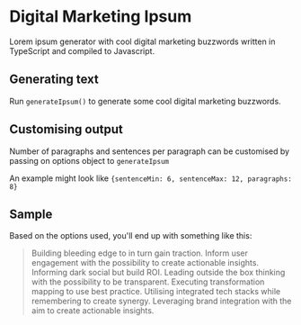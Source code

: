 # Digital Marketing Ipsum

Lorem ipsum generator with cool digital marketing buzzwords written in TypeScript and compiled to Javascript.


## Generating text

Run ```generateIpsum()``` to generate some cool digital marketing buzzwords.


## Customising output

Number of paragraphs and sentences per paragraph can be customised by passing on options object to ```generateIpsum```

An example might look like ```{sentenceMin: 6, sentenceMax: 12, paragraphs: 8}```

## Sample

Based on the options used, you'll end up with something like this:

>Building bleeding edge to in turn gain traction. Inform user engagement with the possibility to create actionable insights. Informing dark social but build ROI. Leading outside the box thinking with the possibility to be transparent. Executing transformation mapping to use best practice. Utilising integrated tech stacks while remembering to create synergy. Leveraging brand integration with the aim to create actionable insights.

